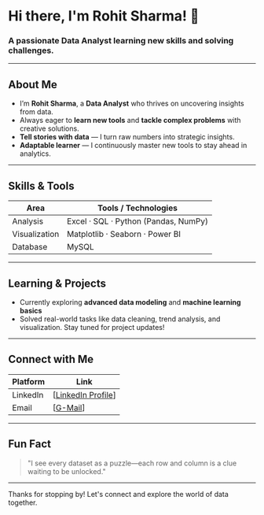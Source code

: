#  Hi there, I'm Rohit Sharma! 👋

### A passionate Data Analyst learning new skills and solving challenges.

---
##  About Me
-  I’m **Rohit Sharma**, a **Data Analyst** who thrives on uncovering insights from data.
-  Always eager to **learn new tools** and **tackle complex problems** with creative solutions.
-  **Tell stories with data** — I turn raw numbers into strategic insights.
-  **Adaptable learner** — I continuously master new tools to stay ahead in analytics.
---
##  Skills & Tools
| Area            | Tools / Technologies               |
|----------------|------------------------------------|
| Analysis        | Excel · SQL · Python (Pandas, NumPy) |
| Visualization   | Matplotlib · Seaborn · Power BI     |
| Database        | MySQL                               |


---
##  Learning & Projects
- Currently exploring **advanced data modeling** and **machine learning basics**
-  Solved real-world tasks like data cleaning, trend analysis, and visualization. Stay tuned for project updates!

---
##  Connect with Me
| Platform        | Link                        |
|----------------|-----------------------------|
| LinkedIn       | [[LinkedIn Profile](https://www.linkedin.com/in/rohit-sharma-61056737a/)]     |
| Email          | [[G-Mail](rohitsharmamtr11@gmail.com)]  |

---
##  Fun Fact
> "I see every dataset as a puzzle—each row and column is a clue waiting to be unlocked."


---

Thanks for stopping by! Let's connect and explore the world of data together.  
